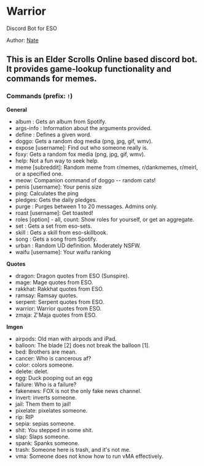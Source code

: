# Warrior
Discord Bot for ESO

Author: [Nate](https://github.com/natetan)
## This is an Elder Scrolls Online based discord bot. It provides game-lookup functionality and commands for memes.

### Commands (prefix: `!`)
**General**
- album <query>: Gets an album from Spotify.
- args-info <user> <role>: Information about the arguments provided.
- define <query>: Defines a given word.
- doggo: Gets a random dog media (png, jpg, gif, wmv).
- expose [username]: Find out who someone really is.
- foxy: Gets a random fox media (png, jpg, gif, wmv).
- help: Not a fun way to seek help.
- meme [subreddit]: Random meme from r/memes, r/dankmemes, r/meirl, or a specified one.
- meow: Companion command of doggo -- random cats!
- penis [username]: Your penis size
- ping: Calculates the ping
- pledges: Gets the daily pledges.
- purge <number>: Purges between 1 to 20 messages. Admins only.
- roast [username]: Get toasted!
- roles [option] - all, count: Show roles for yourself, or get an aggregate.
- set <query>: Gets a set from eso-sets.
- skill <query>: Gets a skill from eso-skillbook.
- song <query>: Gets a song from Spotify.
- urban <query>: Random UD definition. Moderately NSFW.
- waifu [username]: Your waifu ranking

**Quotes**
- dragon: Dragon quotes from ESO (Sunspire).
- mage: Mage quotes from ESO.
- rakkhat: Rakkhat quotes from ESO.
- ramsay: Ramsay quotes.
- serpent: Serpent quotes from ESO.
- warrior: Warrior quotes from ESO.
- zmaja: Z'Maja quotes from ESO.

**Imgen**
- airpods: Old man with airpods and iPad.
- balloon: The blade [2] does not break the balloon [1].
- bed: Brothers are mean.
- cancer: Who is cancerous af?
- color: colors someone.
- delete: delet.
- egg: Duck pooping out an egg
- failure: Who is a failure?
- fakenews: FOX is not the only fake news channel.
- invert: inverts someone.
- jail: Them them to jail!
- pixelate: pixelates someone.
- rip: RIP
- sepia: sepias someone.
- shit: You stepped in some shit.
- slap: Slaps someone.
- spank: Spanks someone.
- trash: Someone here is trash, and it's not me.
- vma: Someone does not know how to run vMA effectively.

